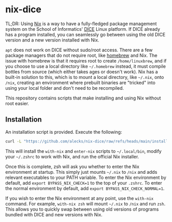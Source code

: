 # nix-dice

TL;DR: Using [Nix](https://nixos.org) is a way to have a fully-fledged package management system on the School of Informatics' [DICE](https://computing.help.inf.ed.ac.uk/dice-platform) Linux platform. If DICE already has a program installed, you can seamlessly go between using the old DICE version and a new version installed with Nix.

`apt` does not work on DICE without sudo/root access. There are a few package managers that do not require root, like [homebrew](https://brew.sh) and Nix. The issue with homebrew is that it requires root to create `/home/linuxbrew`, and if you choose to use a local directory like `~/.homebrew` instead, it must compile bottles from source (which either takes ages or doesn't work). Nix has a built-in solution to this, which is to mount a local directory, like `~/.nix`, onto `/nix`, creating an environment where prebuilt binaries are "tricked" into using your local folder and don't need to be recompiled.

This repository contains scripts that make installing and using Nix without root easier.

## Installation

An installation script is provided. Execute the following:

```sh
curl -L "https://github.com/alecks/nix-dice/raw/refs/heads/main/install.sh" | bash
```

This will install the `with-nix` and `enter-nix` scripts to `~/.local/bin`, modify your `~/.zshrc` to work with Nix, and run the official Nix installer.

Once this is complete, zsh will ask you whether to enter the Nix environment at startup. This simply just mounts `~/.nix` to `/nix` and adds relevant executables to your PATH variable. To enter the Nix environment by default, add `export BYPASS_NIX_CHECK=1` to the top of your `.zshrc`. To enter the normal environment by default, add `export BYPASS_NIX_CHECK_NORMAL=1`.

If you wish to enter the Nix environment at any point, use the `with-nix` command. For example, `with-nix zsh` will mount `~/.nix` to `/nix` and run `zsh`. This allows you to quickly swap between using old versions of programs bundled with DICE and new versions with Nix.

